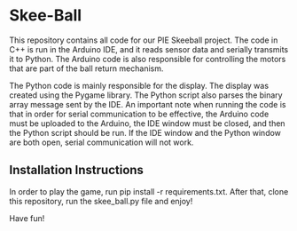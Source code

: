 # Skee-Ball

This repository contains all code for our PIE Skeeball project. The code in C++ is
run in the Arduino IDE, and it reads sensor data and serially transmits it to
Python. The Arduino code is also responsible for controlling the motors that
are part of the ball return mechanism. 

The Python code is mainly responsible for the display. The display was created
using the Pygame library. The Python script also parses the binary array message
sent by the IDE. An important note when running the code is that in order
for serial communication to be effective, the Arduino code must be uploaded to
the Arduino, the IDE window must be closed, and then the Python script should
be run. If the IDE window and the Python window are both open, serial communication
will not work. 

## Installation Instructions
In order to play the game, run pip install -r requirements.txt. After that,
clone this repository, run the skee_ball.py file and enjoy!

Have fun!